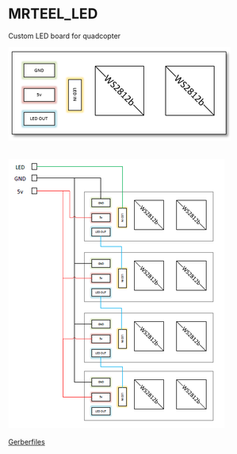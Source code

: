 # MRTEEL_LED
Custom LED board for quadcopter

<img src='https://github.com/tedelm/MRTEEL_LED/blob/master/IMG/MRTEEL_LED.PNG'>
</br>
</br>
</br>
<img src='https://github.com/tedelm/MRTEEL_LED/blob/master/IMG/MRTEEL_LED_KWAD.PNG'>
</br>
</br>
<a href='https://github.com/tedelm/MRTEEL_LED/blob/master/EAGLE/mrteel_wire_v1.2/mrteel_wire_v1.2_2019-02-08.zip'>Gerberfiles</a>



